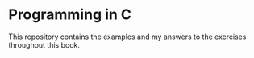 # Programming in C

This repository contains the examples and my answers to the exercises throughout this book.
